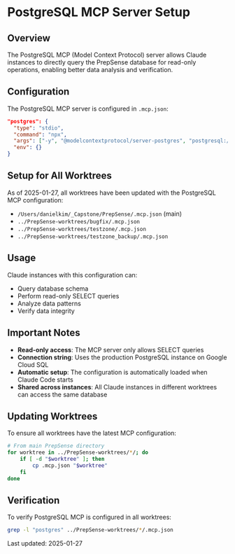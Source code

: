 # PostgreSQL MCP Server Setup

## Overview
The PostgreSQL MCP (Model Context Protocol) server allows Claude instances to directly query the PrepSense database for read-only operations, enabling better data analysis and verification.

## Configuration
The PostgreSQL MCP server is configured in `.mcp.json`:

```json
"postgres": {
  "type": "stdio",
  "command": "npx",
  "args": ["-y", "@modelcontextprotocol/server-postgres", "postgresql://postgres:***REMOVED***@***REMOVED***:5432/prepsense"],
  "env": {}
}
```

## Setup for All Worktrees
As of 2025-01-27, all worktrees have been updated with the PostgreSQL MCP configuration:

- `/Users/danielkim/_Capstone/PrepSense/.mcp.json` (main)
- `../PrepSense-worktrees/bugfix/.mcp.json`
- `../PrepSense-worktrees/testzone/.mcp.json`
- `../PrepSense-worktrees/testzone_backup/.mcp.json`

## Usage
Claude instances with this configuration can:
- Query database schema
- Perform read-only SELECT queries
- Analyze data patterns
- Verify data integrity

## Important Notes
- **Read-only access**: The MCP server only allows SELECT queries
- **Connection string**: Uses the production PostgreSQL instance on Google Cloud SQL
- **Automatic setup**: The configuration is automatically loaded when Claude Code starts
- **Shared across instances**: All Claude instances in different worktrees can access the same database

## Updating Worktrees
To ensure all worktrees have the latest MCP configuration:

```bash
# From main PrepSense directory
for worktree in ../PrepSense-worktrees/*/; do
    if [ -d "$worktree" ]; then
        cp .mcp.json "$worktree"
    fi
done
```

## Verification
To verify PostgreSQL MCP is configured in all worktrees:

```bash
grep -l "postgres" ../PrepSense-worktrees/*/.mcp.json
```

Last updated: 2025-01-27